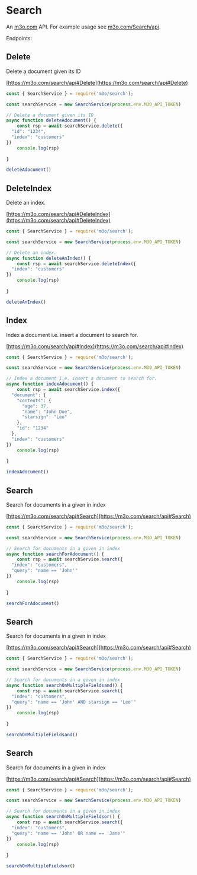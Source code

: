 # Search

An [m3o.com](https://m3o.com) API. For example usage see [m3o.com/Search/api](https://m3o.com/Search/api).

Endpoints:

## Delete

Delete a document given its ID


[https://m3o.com/search/api#Delete](https://m3o.com/search/api#Delete)

```js
const { SearchService } = require('m3o/search');

const searchService = new SearchService(process.env.M3O_API_TOKEN)

// Delete a document given its ID
async function deleteAdocument() {
	const rsp = await searchService.delete({
  "id": "1234",
  "index": "customers"
})
	console.log(rsp)
	
}

deleteAdocument()
```
## DeleteIndex

Delete an index.


[https://m3o.com/search/api#DeleteIndex](https://m3o.com/search/api#DeleteIndex)

```js
const { SearchService } = require('m3o/search');

const searchService = new SearchService(process.env.M3O_API_TOKEN)

// Delete an index.
async function deleteAnIndex() {
	const rsp = await searchService.deleteIndex({
  "index": "customers"
})
	console.log(rsp)
	
}

deleteAnIndex()
```
## Index

Index a document i.e. insert a document to search for.


[https://m3o.com/search/api#Index](https://m3o.com/search/api#Index)

```js
const { SearchService } = require('m3o/search');

const searchService = new SearchService(process.env.M3O_API_TOKEN)

// Index a document i.e. insert a document to search for.
async function indexAdocument() {
	const rsp = await searchService.index({
  "document": {
    "contents": {
      "age": 37,
      "name": "John Doe",
      "starsign": "Leo"
    },
    "id": "1234"
  },
  "index": "customers"
})
	console.log(rsp)
	
}

indexAdocument()
```
## Search

Search for documents in a given in index


[https://m3o.com/search/api#Search](https://m3o.com/search/api#Search)

```js
const { SearchService } = require('m3o/search');

const searchService = new SearchService(process.env.M3O_API_TOKEN)

// Search for documents in a given in index
async function searchForAdocument() {
	const rsp = await searchService.search({
  "index": "customers",
  "query": "name == 'John'"
})
	console.log(rsp)
	
}

searchForAdocument()
```
## Search

Search for documents in a given in index


[https://m3o.com/search/api#Search](https://m3o.com/search/api#Search)

```js
const { SearchService } = require('m3o/search');

const searchService = new SearchService(process.env.M3O_API_TOKEN)

// Search for documents in a given in index
async function searchOnMultipleFieldsand() {
	const rsp = await searchService.search({
  "index": "customers",
  "query": "name == 'John' AND starsign == 'Leo'"
})
	console.log(rsp)
	
}

searchOnMultipleFieldsand()
```
## Search

Search for documents in a given in index


[https://m3o.com/search/api#Search](https://m3o.com/search/api#Search)

```js
const { SearchService } = require('m3o/search');

const searchService = new SearchService(process.env.M3O_API_TOKEN)

// Search for documents in a given in index
async function searchOnMultipleFieldsor() {
	const rsp = await searchService.search({
  "index": "customers",
  "query": "name == 'John' OR name == 'Jane'"
})
	console.log(rsp)
	
}

searchOnMultipleFieldsor()
```
